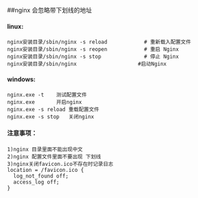 ##nginx 会忽略带下划线的地址

#### linux:

```
nginx安装目录/sbin/nginx -s reload            # 重新载入配置文件
nginx安装目录/sbin/nginx -s reopen            # 重启 Nginx
nginx安装目录/sbin/nginx -s stop              # 停止 Nginx
nginx安装目录/sbin/nginx					#启动Nginx
```

#### windows:

```
nginx.exe -t    测试配置文件
nginx.exe	    开启nginx
nginx.exe -s reload 重载配置文件
nginx.exe -s stop   关闭nginx

```


	

#### 注意事项：

```
1)nginx 目录里面不能出现中文
2)nginx 配置文件里面不要出现 下划线
3)nginx关闭favicon.ico不存在时记录日志
location = /favicon.ico {
  log_not_found off;
  access_log off;
}
```


